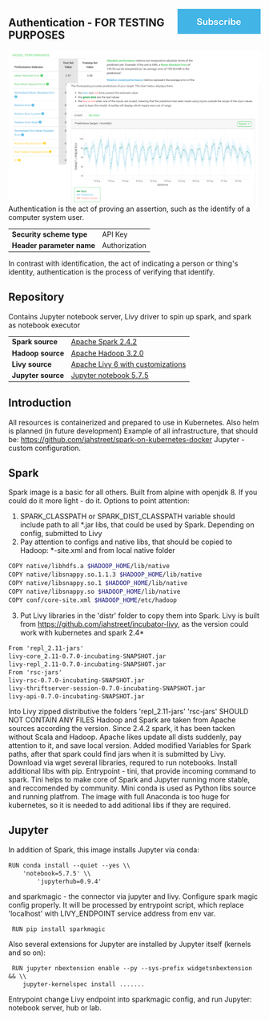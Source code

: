 [<img align="right" src="https://raw.githubusercontent.com/maxim8898/redoc/master/btn_subscribe.png">](https://shop.exchange.se.com/en-US/apps/38969/building-energy-modeling)
## Authentication - FOR TESTING PURPOSES

<img src="https://raw.githubusercontent.com/SE-Analytics-Team/public-images/master/forecasting_api/MicroApp.png" style="float: right" />

Authentication is the act of proving an assertion, such as the identify of a computer system user.

  | | |
  |-|-|
  | **Security scheme type**   | API Key       |
  | **Header parameter name**  | Authorization |
  
In contrast with identification, the act of indicating a person or thing's identity, authentication is the process of verifying that identify.

## Repository
Contains Jupyter notebook server, Livy driver to spin up spark, and spark as notebook executor

  | | |
  |-|-|
  | **Spark source**   | [Apache Spark 2.4.2](https://archive.apache.org/dist/spark/spark-${SPARK_VERSION}/spark-${SPARK_VERSION}-bin-without-hadoop-scala-2.11.tgz) |
  | **Hadoop source**  | [Apache Hadoop 3.2.0](http://www-us.apache.org/dist/hadoop/common/hadoop-3.2.0/) |
  | **Livy source**    | [Apache Livy 6 with customizations](https://github.com/jahstreet/incubator-livy) |
  | **Jupyter source** | [Jupyter notebook 5.7.5](https://github.com/jupyter/notebook) |
  
## Introduction 
All resources is containerized and prepared to use in Kubernetes. Also helm is planned (in future development)
Example of all infrastructure, that should be: https://github.com/jahstreet/spark-on-kubernetes-docker
Jupyter - custom configuration.
## Spark
Spark image is a basic for all others. Built from alpine with openjdk 8. If you could do it more light - do it.
Options to point attention:
1. SPARK_CLASSPATH or SPARK_DIST_CLASSPATH variable should include path to all *.jar libs, that could be used by Spark. Depending on config, submitted to Livy
2. Pay attention to configs and native libs, that should be copied to Hadoop: *-site.xml and from local native folder
```bash
COPY native/libhdfs.a $HADOOP_HOME/lib/native
COPY native/libsnappy.so.1.1.3 $HADOOP_HOME/lib/native
COPY native/libsnappy.so.1 $HADOOP_HOME/lib/native
COPY native/libsnappy.so $HADOOP_HOME/lib/native
COPY conf/core-site.xml $HADOOP_HOME/etc/hadoop
```
3. Put Livy libraries in the 'distr' folder to copy them into Spark. Livy is built from https://github.com/jahstreet/incubator-livy, as the version could work with kubernetes and spark 2.4* 
```
From 'repl_2.11-jars'
livy-core_2.11-0.7.0-incubating-SNAPSHOT.jar
livy-repl_2.11-0.7.0-incubating-SNAPSHOT.jar
From 'rsc-jars'
livy-rsc-0.7.0-incubating-SNAPSHOT.jar
livy-thriftserver-session-0.7.0-incubating-SNAPSHOT.jar
livy-api-0.7.0-incubating-SNAPSHOT.jar
```
Into Livy zipped distributive the folders 'repl_2.11-jars' 'rsc-jars' SHOULD NOT CONTAIN ANY FILES
Hadoop and Spark are taken from Apache sources according the version. Since 2.4.2 spark, it has been tacken without Scala and Hadoop. Apache likes update all dists suddenly, pay attention to it, and save local version.
Added modified Variables for Spark paths, after that spark could find jars when it is submitted by Livy.
Download via wget several libraries, requred to run notebooks. 
Install additional libs with pip.
Entrypoint - tini, that provide incoming command to spark. Tini helps to make core of Spark and Jupyter running more stable, and reccomended by community.
Mini conda is used as Python libs source and running platfrom. The image with full Anaconda is too huge for kubernetes, so it is needed to add aditional libs if they are required.
## Jupyter
In addition of Spark, this image installs Jupyter via conda:
```
RUN conda install --quiet --yes \\
    'notebook=5.7.5' \\
        'jupyterhub=0.9.4'
```
 and sparkmagic - the connector via jupyter and livy. Configure spark magic config properly. It will be processed by entrypoint script, which replace 'localhost' with LIVY_ENDPOINT service address from env var.
```
 RUN pip install sparkmagic
```
 Also several extensions for Jupyter are installed by Jupyter itself (kernels and so on):
```
 RUN jupyter nbextension enable --py --sys-prefix widgetsnbextension && \\
    jupyter-kernelspec install .......
```
 Entrypoint change Livy endpoint into sparkmagic config, and run Jupyter: notebook server, hub or lab.
    
